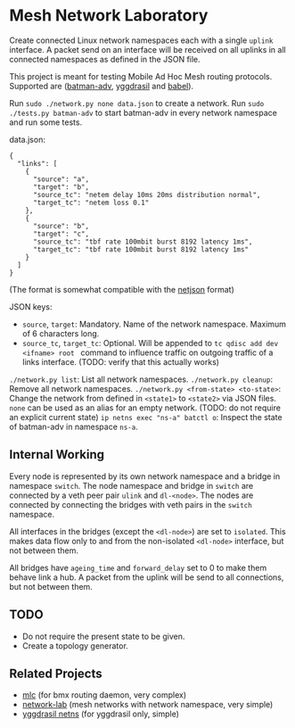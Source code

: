 # Mesh Network Laboratory

Create connected Linux network namespaces each with a single `uplink` interface.
A packet send on an interface will be received on all uplinks in all connected namespaces as defined in the JSON file.

This project is meant for testing Mobile Ad Hoc Mesh routing protocols. Supported are ([batman-adv](https://www.open-mesh.org/projects/open-mesh/wiki), [yggdrasil](https://github.com/yggdrasil-network) and [babel](https://www.irif.fr/~jch/software/babel/)).

Run `sudo ./network.py none data.json` to create a network.
Run `sudo ./tests.py batman-adv` to start batman-adv in every network namespace and run some tests.

data.json:
```
{
  "links": [
    {
      "source": "a",
      "target": "b",
      "source_tc": "netem delay 10ms 20ms distribution normal",
      "target_tc": "netem loss 0.1"
    },
    {
      "source": "b",
      "target": "c",
      "source_tc": "tbf rate 100mbit burst 8192 latency 1ms",
      "target_tc": "tbf rate 100mbit burst 8192 latency 1ms"
    }
  ]
}
```
(The format is somewhat compatible with the [netjson](http://netjson.org/) format)

JSON keys:
- `source`, `target`: Mandatory. Name of the network namespace. Maximum of 6 characters long.
- `source_tc`, `target_tc`: Optional. Will be appended to `tc qdisc add dev <ifname> root ` command to influence traffic on outgoing traffic of a links interface. (TODO: verify that this actually works)

`./network.py list`: List all network namespaces.
`./network.py cleanup`: Remove all network namespaces.
`./network.py <from-state> <to-state>`: Change the network from defined in `<state1>` to `<state2>` via JSON files. `none` can be used as an alias for an empty network. (TODO: do not require an explicit current state)
`ip netns exec "ns-a" batctl o`: Inspect the state of batman-adv in namespace `ns-a`.

## Internal Working

Every node is represented by its own network namespace and a bridge in namespace `switch`. The node namespace and bridge in `switch` are connected by a veth peer pair `ulink` and `dl-<node>`.  The nodes are connected by connecting the bridges with veth pairs in the `switch` namespace.

All interfaces in the bridges (except the `<dl-node>`) are set to `isolated`. This makes data flow only to and from the non-isolated `<dl-node>` interface, but not between them.

All bridges have `ageing_time` and `forward_delay` set to 0 to make them behave link a hub. A packet from the uplink will be send to all connections, but not between them.

## TODO

- Do not require the present state to be given.
- Create a topology generator.

## Related Projects

- [mlc](https://github.com/axn/mlc) (for bmx routing daemon, very complex)
- [network-lab](https://github.com/sudomesh/network-lab) (mesh networks with network namespace, very simple)
- [yggdrasil netns](https://github.com/yggdrasil-network/yggdrasil-go/blob/master/misc/run-schannel-netns) (for yggdrasil only, simple)

